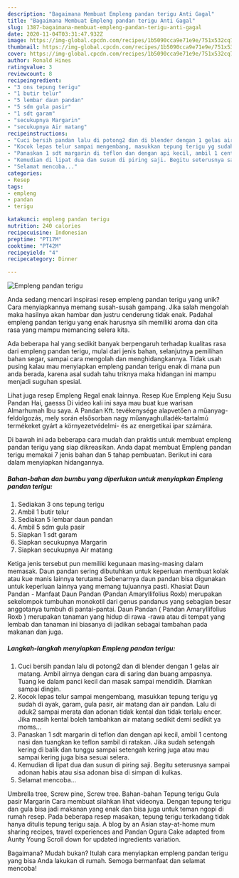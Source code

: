 ```yaml
---
description: "Bagaimana Membuat Empleng pandan terigu Anti Gagal"
title: "Bagaimana Membuat Empleng pandan terigu Anti Gagal"
slug: 1387-bagaimana-membuat-empleng-pandan-terigu-anti-gagal
date: 2020-11-04T03:31:47.932Z
image: https://img-global.cpcdn.com/recipes/1b5090cca9e71e9e/751x532cq70/empleng-pandan-terigu-foto-resep-utama.jpg
thumbnail: https://img-global.cpcdn.com/recipes/1b5090cca9e71e9e/751x532cq70/empleng-pandan-terigu-foto-resep-utama.jpg
cover: https://img-global.cpcdn.com/recipes/1b5090cca9e71e9e/751x532cq70/empleng-pandan-terigu-foto-resep-utama.jpg
author: Ronald Hines
ratingvalue: 3
reviewcount: 8
recipeingredient:
- "3 ons tepung terigu"
- "1 butir telur"
- "5 lembar daun pandan"
- "5 sdm gula pasir"
- "1 sdt garam"
- "secukupnya Margarin"
- "secukupnya Air matang"
recipeinstructions:
- "Cuci bersih pandan lalu di potong2 dan di blender dengan 1 gelas air matang. Ambil airnya dengan cara di saring dan buang ampasnya. Tuang ke dalam panci kecil dan masak sampai mendidih. Diamkan sampai dingin."
- "Kocok lepas telur sampai mengembang, masukkan tepung terigu yg sudah di ayak, garam, gula pasir, air matang dan air pandan. Lalu di aduk2 sampai merata dan adonan tidak kental dan tidak terlalu encer. Jika masih kental boleh tambahkan air matang sedikit demi sedikit ya moms..."
- "Panaskan 1 sdt margarin di teflon dan dengan api kecil, ambil 1 centong nasi dan tuangkan ke teflon sambil di ratakan. Jika sudah setengah kering di balik dan tunggu sampai setengah kering juga atau mau sampai kering juga bisa sesuai selera."
- "Kemudian di lipat dua dan susun di piring saji. Begitu seterusnya sampai adonan habis atau sisa adonan bisa di simpan di kulkas."
- "Selamat mencoba..."
categories:
- Resep
tags:
- empleng
- pandan
- terigu

katakunci: empleng pandan terigu 
nutrition: 240 calories
recipecuisine: Indonesian
preptime: "PT17M"
cooktime: "PT42M"
recipeyield: "4"
recipecategory: Dinner

---
```



![Empleng pandan terigu](https://img-global.cpcdn.com/recipes/1b5090cca9e71e9e/751x532cq70/empleng-pandan-terigu-foto-resep-utama.jpg)

Anda sedang mencari inspirasi resep empleng pandan terigu yang unik? Cara menyiapkannya memang susah-susah gampang. Jika salah mengolah maka hasilnya akan hambar dan justru cenderung tidak enak. Padahal empleng pandan terigu yang enak harusnya sih memiliki aroma dan cita rasa yang mampu memancing selera kita.

Ada beberapa hal yang sedikit banyak berpengaruh terhadap kualitas rasa dari empleng pandan terigu, mulai dari jenis bahan, selanjutnya pemilihan bahan segar, sampai cara mengolah dan menghidangkannya. Tidak usah pusing kalau mau menyiapkan empleng pandan terigu enak di mana pun anda berada, karena asal sudah tahu triknya maka hidangan ini mampu menjadi suguhan spesial.

Lihat juga resep Empleng Regal enak lainnya. Resep Kue Empleng Keju Susu Pandan Hai, gaesss Di video kali ini saya mau buat kue warisan Almarhumah Ibu saya. A Pandan Kft. tevékenysége alapvetően a műanyag-feldolgozás, mely során elsősorban nagy műanyaghulladék-tartalmú termékeket gyárt a környezetvédelmi- és az energetikai ipar számára.


Di bawah ini ada beberapa cara mudah dan praktis untuk membuat empleng pandan terigu yang siap dikreasikan. Anda dapat membuat Empleng pandan terigu memakai 7 jenis bahan dan 5 tahap pembuatan. Berikut ini cara dalam menyiapkan hidangannya.

<!--inarticleads1-->

##### Bahan-bahan dan bumbu yang diperlukan untuk menyiapkan Empleng pandan terigu:

1. Sediakan 3 ons tepung terigu
1. Ambil 1 butir telur
1. Sediakan 5 lembar daun pandan
1. Ambil 5 sdm gula pasir
1. Siapkan 1 sdt garam
1. Siapkan secukupnya Margarin
1. Siapkan secukupnya Air matang


Ketiga jenis tersebut pun memiliki kegunaan masing-masing dalam memasak. Daun pandan sering dibutuhkan untuk keperluan membuat kolak atau kue manis lainnya terutama Sebenarnya daun pandan bisa digunakan untuk keperluan lainnya yang memang tujuannya pasti. Khasiat Daun Pandan - Manfaat Daun Pandan (Pandan Amaryllifolius Roxb) merupakan sekelompok tumbuhan monokotil dari genus pandanus yang sebagian besar anggotanya tumbuh di pantai-pantai. Daun Pandan ( Pandan Amaryllifolius Roxb ) merupakan tanaman yang hidup di rawa -rawa atau di tempat yang lembab dan tanaman ini biasanya di jadikan sebagai tambahan pada makanan dan juga. 

<!--inarticleads2-->

##### Langkah-langkah menyiapkan Empleng pandan terigu:

1. Cuci bersih pandan lalu di potong2 dan di blender dengan 1 gelas air matang. Ambil airnya dengan cara di saring dan buang ampasnya. Tuang ke dalam panci kecil dan masak sampai mendidih. Diamkan sampai dingin.
1. Kocok lepas telur sampai mengembang, masukkan tepung terigu yg sudah di ayak, garam, gula pasir, air matang dan air pandan. Lalu di aduk2 sampai merata dan adonan tidak kental dan tidak terlalu encer. Jika masih kental boleh tambahkan air matang sedikit demi sedikit ya moms...
1. Panaskan 1 sdt margarin di teflon dan dengan api kecil, ambil 1 centong nasi dan tuangkan ke teflon sambil di ratakan. Jika sudah setengah kering di balik dan tunggu sampai setengah kering juga atau mau sampai kering juga bisa sesuai selera.
1. Kemudian di lipat dua dan susun di piring saji. Begitu seterusnya sampai adonan habis atau sisa adonan bisa di simpan di kulkas.
1. Selamat mencoba...


Umbrella tree, Screw pine, Screw tree. Bahan-bahan Tepung terigu Gula pasir Margarin Cara membuat silahkan lihat videonya. Dengan tepung terigu dan gula bisa jadi makanan yang enak dan bisa juga untuk teman ngopi di rumah resep. Pada beberapa resep masakan, tepung terigu terkadang tidak hanya ditulis tepung terigu saja. A blog by an Asian stay-at-home mum sharing recipes, travel experiences and Pandan Ogura Cake adapted from Aunty Young Scroll down for updated ingredients variation. 

Bagaimana? Mudah bukan? Itulah cara menyiapkan empleng pandan terigu yang bisa Anda lakukan di rumah. Semoga bermanfaat dan selamat mencoba!
